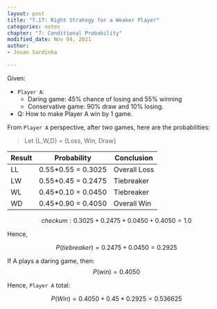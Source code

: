 ```yaml
---
layout: post
title: "7.17: Right Strategy for a Weaker Player"
categories: notes
chapter: "7: Conditional Probability"
modified_date: Nov 04, 2021
author:
- Jovan Sardinha

---
```


Given:
* `Player A`:
  * Daring game: 45% chance of losing and 55% winning
  * Conservative game: 90% draw and 10% losing.
* Q: How to make Player A win by 1 game.


From `Player A` perspective, after two games, here are the probabilities:
> Let {L,W,D} = {Loss, Win, Draw}

| Result      | Probability | Conclusion|
| --- | ---- | --- |
| LL | 0.55*0.55 = 0.3025 | Overall Loss  |
| LW | 0.55*0.45 = 0.2475 | Tiebreaker    |
| WL | 0.45*0.10 = 0.0450 | Tiebreaker    |
| WD | 0.45*0.90 = 0.4050 | Overall Win   |
$$ checkum: 0.3025 + 0.2475 + 0.0450 + 0.4050 = 1.0  $$

Hence,

$$P(tiebreaker) = 0.2475 + 0.0450 = 0.2925 $$

If A plays a daring game, then:
$$P(win) = 0.4050 $$

Hence, `Player A` total:

$$P(Win) = 0.4050 + 0.45 * 0.2925 = 0.536625$$

